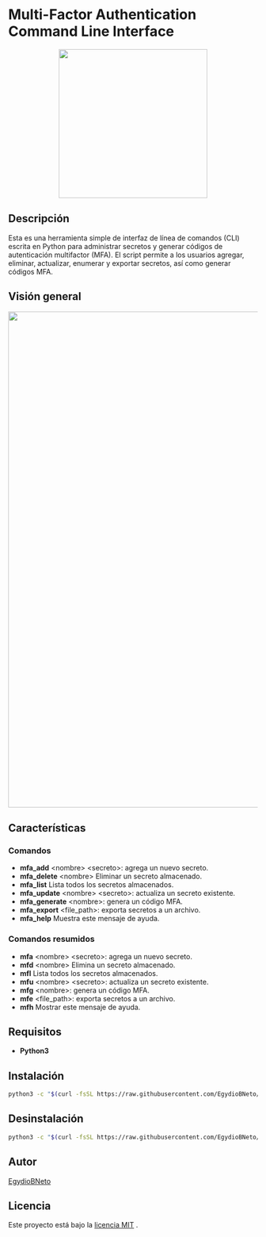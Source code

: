 # Multi-Factor Authentication Command Line Interface

<div align="center"> <img src="https://github.com/EgydioBNeto/mfa-cli/assets/84047984/714533aa-22a2-4127-8d40-363e59a573fa" width="300px"> </div>

## Descripción

Esta es una herramienta simple de interfaz de línea de comandos (CLI) escrita en Python para administrar secretos y generar códigos de autenticación multifactor (MFA). El script permite a los usuarios agregar, eliminar, actualizar, enumerar y exportar secretos, así como generar códigos MFA.

## Visión general

<div align="center"> <img src="https://github.com/EgydioBNeto/mfa-cli/assets/84047984/4fe8c766-8e76-4183-a80c-9ac143cbc18f" width="1000px"> </div>

## Características

### Comandos

- **mfa_add** &lt;nombre&gt; &lt;secreto&gt;: agrega un nuevo secreto.
- **mfa_delete** &lt;nombre&gt; Eliminar un secreto almacenado.
- **mfa_list** Lista todos los secretos almacenados.
- **mfa_update** &lt;nombre&gt; &lt;secreto&gt;: actualiza un secreto existente.
- **mfa_generate** &lt;nombre&gt;: genera un código MFA.
- **mfa_export** &lt;file_path&gt;: exporta secretos a un archivo.
- **mfa_help** Muestra este mensaje de ayuda.

### Comandos resumidos

- **mfa** &lt;nombre&gt; &lt;secreto&gt;: agrega un nuevo secreto.
- **mfd** &lt;nombre&gt; Elimina un secreto almacenado.
- **mfl** Lista todos los secretos almacenados.
- **mfu** &lt;nombre&gt; &lt;secreto&gt;: actualiza un secreto existente.
- **mfg** &lt;nombre&gt;: genera un código MFA.
- **mfe** &lt;file_path&gt;: exporta secretos a un archivo.
- **mfh** Mostrar este mensaje de ayuda.

## Requisitos

- **Python3**

## Instalación

```bash
python3 -c "$(curl -fsSL https://raw.githubusercontent.com/EgydioBNeto/mfa-cli/main/install.py)"
```

## Desinstalación

```bash
python3 -c "$(curl -fsSL https://raw.githubusercontent.com/EgydioBNeto/mfa-cli/main/uninstall.py)"
```

## Autor

[EgydioBNeto](https://github.com/EgydioBNeto)

## Licencia

Este proyecto está bajo la [licencia MIT](https://github.com/EgydioBNeto/mfa-cli/blob/main/LICENSE) .
